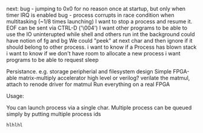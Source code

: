 next:
bug - jumping to 0x0 for no reason once at startup, but only when timer IRQ is enabled
bug - process corrupts in race condition when multitasking (~1/8 times launching)
I want to stop a process and resume it.
    EOF can be sent via CTRL-D ('\004')
I want other programs to be able to use the IO uninterupted while shell and others run int the background
    could have notion of fg and bg
    We could "peek" at next char and then ignore if it should belong to other process.
i want to know if a Process has blown stack
i want to know if we don't have room to allocate a new process
i want programs to be able to request sleep

Persistance. e.g. storage peripherial and filesystem
design Simple FPGA-able matrix-multiply accelerator
    high level or verilog?
verilate the matmul, attach to renode
driver for matmul
Run everything on a real FPGA

Usage:

You can launch process via a single char.
Multiple process can be queued simply by putting multiple process ids

    hlhlhl

